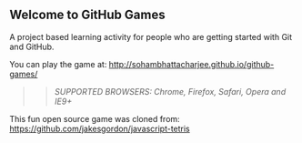 ## Welcome to GitHub Games

A project based learning activity for people who are getting started with Git and GitHub.

You can play the game at: http://sohambhattacharjee.github.io/github-games/

>> _*SUPPORTED BROWSERS*: Chrome, Firefox, Safari, Opera and IE9+_

This fun open source game was cloned from: https://github.com/jakesgordon/javascript-tetris

